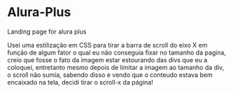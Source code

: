 # Alura-Plus
Landing page for alura plus


Usei uma estilização em CSS para tirar a barra de scroll do eixo X
em função de algum fator o qual eu não conseguia fixar no tamanho da pagina, creio que fosse o fato da imagem estar estourando das divs que eu a coloquei, entretanto mesmo depois de limitar a imagem ao tamanho da div, o scroll não sumia, sabendo disso e vendo que o conteudo estava bem encaixado na tela, decidi tirar o scroll-x da página!
